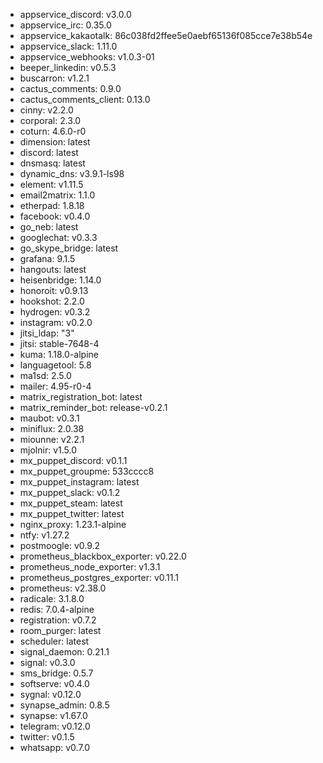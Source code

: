 * appservice_discord: v3.0.0
* appservice_irc: 0.35.0
* appservice_kakaotalk: 86c038fd2ffee5e0aebf65136f085cce7e38b54e
* appservice_slack: 1.11.0
* appservice_webhooks: v1.0.3-01
* beeper_linkedin: v0.5.3
* buscarron: v1.2.1
* cactus_comments: 0.9.0
* cactus_comments_client: 0.13.0
* cinny: v2.2.0
* corporal: 2.3.0
* coturn: 4.6.0-r0
* dimension: latest
* discord: latest
* dnsmasq: latest
* dynamic_dns: v3.9.1-ls98
* element: v1.11.5
* email2matrix: 1.1.0
* etherpad: 1.8.18
* facebook: v0.4.0
* go_neb: latest
* googlechat: v0.3.3
* go_skype_bridge: latest
* grafana: 9.1.5
* hangouts: latest
* heisenbridge: 1.14.0
* honoroit: v0.9.13
* hookshot: 2.2.0
* hydrogen: v0.3.2
* instagram: v0.2.0
* jitsi_ldap: "3"
* jitsi: stable-7648-4
* kuma: 1.18.0-alpine
* languagetool: 5.8
* ma1sd: 2.5.0
* mailer: 4.95-r0-4
* matrix_registration_bot: latest
* matrix_reminder_bot: release-v0.2.1
* maubot: v0.3.1
* miniflux: 2.0.38
* miounne: v2.2.1
* mjolnir: v1.5.0
* mx_puppet_discord: v0.1.1
* mx_puppet_groupme: 533cccc8
* mx_puppet_instagram: latest
* mx_puppet_slack: v0.1.2
* mx_puppet_steam: latest
* mx_puppet_twitter: latest
* nginx_proxy: 1.23.1-alpine
* ntfy: v1.27.2
* postmoogle: v0.9.2
* prometheus_blackbox_exporter: v0.22.0
* prometheus_node_exporter: v1.3.1
* prometheus_postgres_exporter: v0.11.1
* prometheus: v2.38.0
* radicale: 3.1.8.0
* redis: 7.0.4-alpine
* registration: v0.7.2
* room_purger: latest
* scheduler: latest
* signal_daemon: 0.21.1
* signal: v0.3.0
* sms_bridge: 0.5.7
* softserve: v0.4.0
* sygnal: v0.12.0
* synapse_admin: 0.8.5
* synapse: v1.67.0
* telegram: v0.12.0
* twitter: v0.1.5
* whatsapp: v0.7.0
